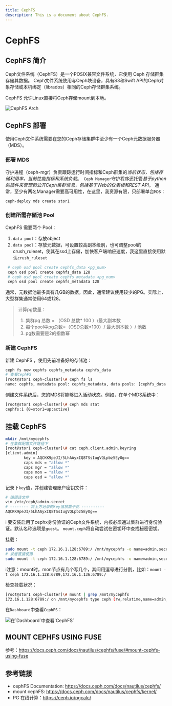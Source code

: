 ```yaml
---
title: CephFS
description: This is a document about CephFS.
---
```


# CephFS    


## CephFS 简介

Ceph文件系统（CephFS）是一个POSIX兼容文件系统，它使用 Ceph 存储群集存储其数据。 Ceph文件系统使用与Ceph块设备，具有S3和Swift API的Ceph对象存储或本机绑定（librados）相同的Ceph存储群集系统。

CephFS 允许Linux直接将Ceph存储mount到本地。

![](https://docs.ceph.com/docs/nautilus/_images/ditaa-b5a320fc160057a1a7da010b4215489fa66de242.png "CephFS Arch")

## CephFS 部署

使用Ceph文件系统需要在您的Ceph存储集群中至少有一个Ceph元数据服务器（MDS）。

### 部署 MDS

守护进程（ceph-mgr）负责跟踪运行时间指标和Ceph群集的*当前状态，包括存储利用率，当前性能指标和系统负载*。` Ceph Manager`守护程序还托管*基于python的插件来管理和公开Ceph集群信息，包括基于Web的仪表板和REST API*。 通常，至少有两名Manager需要高可用性，在这里，我资源有限，只部署单台`MDS`：

```bash
ceph-deploy mds create stor1
```

### 创建所需存储池 Pool

CephFS 需要两个 Pool：

1. `data pool`：存放object
2. `data pool`：存放元数据，可设置较高副本级别，也可调整pool的crush_ruleset，使其在ssd上存储，加快客户端响应速度，我这里直接使用默认`crush_ruleset`

```bash
 # ceph osd pool create cephfs_data <pg_num>
 ceph osd pool create cephfs_data 128
 # ceph osd pool create cephfs_metadata <pg_num>
 ceph osd pool create cephfs_metadata 128
```

通常，元数据池最多具有几GB的数据。因此，通常建议使用较少的PG。实际上，大型群集通常使用64或128。

> 计算pg数量：
>
> 1. 集群pg 总数 = （OSD 总数* 100 ）/最大副本数
> 2. 每个pool中pg总数=（OSD总数*100）/ 最大副本数 ）/ 池数
> 3. pg数需要是2的指数幂

### 新建 CephFS

新建 CephFS ，使用先前准备好的存储池：

```bash
ceph fs new cephfs cephfs_metadata cephfs_data
# 查看CephFS
[root@stor1 ceph-cluster]\# ceph fs ls
name: cephfs, metadata pool: cephfs_metadata, data pools: [cephfs_data ]
```

创建文件系统后，您的MDS将能够进入活动状态。例如，在单个MDS系统中：

```bash
[root@stor1 ceph-cluster]\# ceph mds stat
cephfs:1 {0=stor1=up:active}
```

## 挂载 CephFS

```bash
mkdir /mnt/mycephfs
# 在集群配置文件路径下
[root@stor1 ceph-cluster]\# cat ceph.client.admin.keyring 
[client.admin]
        key = AQCKK9peJI/5LhAAyxIQ8TSsIugVQLpbz5EyOg==
        caps mds = "allow *"
        caps mgr = "allow *"
        caps mon = "allow *"
        caps osd = "allow *"
```

记录下`key`值，并创建管理账户密钥文件：

```bash
# 编辑该文件
vim /etc/ceph/admin.secret
# -------- 将上方记录的key值放置于此 ----------
AQCKK9peJI/5LhAAyxIQ8TSsIugVQLpbz5EyOg==
```

:information_source: 要安装启用了cephx身份验证的Ceph文件系统，内核必须通过集群进行身份验证。默认名称选项是`guest`。 `mount.ceph`将自动尝试在密钥环中查找秘密密钥。

挂载：

```bash
sudo mount -t ceph 172.16.1.128:6789:/ /mnt/mycephfs -o name=admin,secretfile=/etc/ceph/admin.secret
# 或者直接使用
sudo mount -t ceph 172.16.1.128:6789:/ /mnt/mycephfs -o name=admin,secret=AQCKK9peJI/5LhAAyxIQ8TSsIugVQLpbz5EyOg==
```

:information_source:注意：mount时，mon节点有几个写几个，其间用逗号进行分割，比如：` mount -t ceph 172.16.1.128:6789,172.16.1.136:6789:/ `

检查挂载状况：

```bash
[root@stor1 ceph-cluster]\# mount | grep /mnt/mycephfs
172.16.1.128:6789:/ on /mnt/mycephfs type ceph (rw,relatime,name=admin,secret=<hidden>,acl,wsize=16777216)
```

在`Dashboard`中查看`CephFS`：

![](https://cdn.agou-ops.cn/blog-images/ceph-dashboard/ceph-dashboard-2.png "在`Dashboard`中查看`CephFS`")

## MOUNT CEPHFS USING FUSE

参考：https://docs.ceph.com/docs/nautilus/cephfs/fuse/#mount-cephfs-using-fuse

## 参考链接

* cephFS Documentation: https://docs.ceph.com/docs/nautilus/cephfs/
* mount cephFS: https://docs.ceph.com/docs/nautilus/cephfs/kernel/
* PG 在线计算：https://ceph.io/pgcalc/